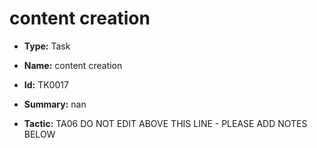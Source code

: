 # content creation

* **Type:** Task

* **Name:** content creation

* **Id:** TK0017

* **Summary:** nan

* **Tactic:** TA06
DO NOT EDIT ABOVE THIS LINE - PLEASE ADD NOTES BELOW